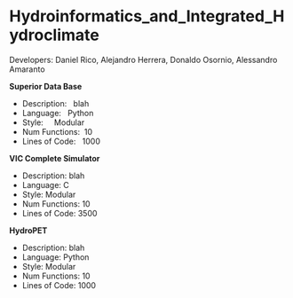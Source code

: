 # Hydroinformatics_and_Integrated_Hydroclimate
Developers: Daniel Rico, Alejandro Herrera, Donaldo Osornio, Alessandro Amaranto


**Superior Data Base**<br/>

* Description:&nbsp;&nbsp;&nbsp;blah<br/>
* Language:&nbsp;&nbsp;&nbsp;Python<br/>
* Style:&nbsp;&nbsp;&nbsp;&nbsp;&nbsp;Modular<br/>
* Num Functions:&nbsp;&nbsp;10<br/>
* Lines of Code:&nbsp;&nbsp;&nbsp;1000<br/>

**VIC Complete Simulator**<br/> 

* Description:   blah<br/>
* Language:      C<br/>
* Style:         Modular<br/>
* Num Functions: 10<br/>
* Lines of Code: 3500<br/>

**HydroPET**<br/>

* Description:   blah<br/>
* Language:      Python<br/>
* Style:         Modular<br/>
* Num Functions: 10<br/>
* Lines of Code: 1000<br/>

